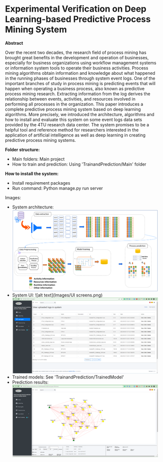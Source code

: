 # Experimental Verification on Deep Learning-based Predictive Process Mining System
**Abstract**

Over the recent two decades, the research field of process mining has brought great benefits in the development and operation of businesses, especially for business organizations using workflow management systems or information system tools to operate their business activities. Process mining algorithms obtain information and knowledge about what happened in the running phases of businesses through system event logs. One of the important branches of study in process mining is predicting events that will happen when operating a business process, also known as predictive process mining research. Extracting information from the log derives the relationship between events, activities, and resources involved in performing all processes in the organization. This paper introduces a complete predictive process mining system based on deep learning algorithms. More precisely, we introduced the architecture, algorithms and how to install and evaluate this system on some event logs data sets provided by the 4TU research data center. The system promises to be a helpful tool and reference method for researchers interested in the application of artificial intelligence as well as deep learning in creating predictive process mining systems.


**Folder structure:**
- Main folders: Main project
- How to train and prediction: Using 'TrainandPrediction/Main' folder

**How to install the system:**
- Install requirement packages
- Run command: Python manage.py run server

Images:
- System architecture:
![alt text](Images/Architecture.png)
- System UI:
![alt text](Images/UI screens.png)
![alt text](Images/Logs%20management.png)
- Trained models: See 'TrainandPrediction/TrainedModel'
- Prediction results:
![alt text](Images/WTN%20prediction.png)

